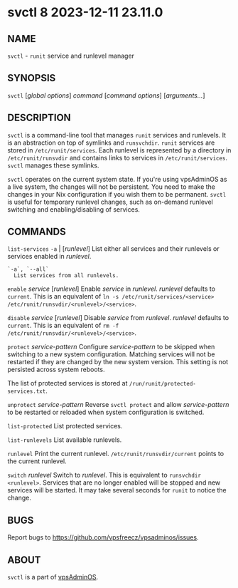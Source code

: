 # svctl 8                         2023-12-11                             23.11.0

## NAME
`svctl` - `runit` service and runlevel manager

## SYNOPSIS
`svctl` [*global options*] *command* [*command options*] [*arguments...*]

## DESCRIPTION
`svctl` is a command-line tool that manages `runit` services and runlevels. It
is an abstraction on top of symlinks and `runsvchdir`. `runit` services are
stored in `/etc/runit/services`. Each runlevel is represented by a directory in
`/etc/runit/runsvdir` and contains links to services in `/etc/runit/services`.
`svctl` manages these symlinks.

`svctl` operates on the current system state. If you're using vpsAdminOS as
a live system, the changes will not be persistent. You need to make the changes
in your Nix configuration if you wish them to be permanent. `svctl` is useful
for temporary runlevel changes, such as on-demand runlevel switching and
enabling/disabling of services.

## COMMANDS
`list-services` `-a` | [*runlevel*]
  List either all services and their runlevels or services enabled
  in *runlevel*.

    `-a`, `--all`
      List services from all runlevels.

`enable` *service* [*runlevel*]
  Enable *service* in *runlevel*. *runlevel* defaults to `current`. This is
  an equivalent of
  `ln -s /etc/runit/services/<service> /etc/runit/runsvdir/<runlevel>/<service>`.

`disable` *service* [*runlevel*]
  Disable *service* from *runlevel*. *runlevel* defaults to `current`. This is
  an equivalent of `rm -f /etc/runit/runsvdir/<runlevel>/<service>`.

`protect` *service-pattern*
  Configure *service-pattern* to be skipped when switching to a new system
  configuration. Matching services will not be restarted if they are changed by
  the new system version. This setting is not persisted across system reboots.

  The list of protected services is stored at `/run/runit/protected-services.txt`.

`unprotect` *service-pattern*
  Reverse `svctl protect` and allow *service-pattern* to be restarted or reloaded
  when system configuration is switched.

`list-protected`
  List protected services.

`list-runlevels`
  List available runlevels.

`runlevel`
  Print the current runlevel. `/etc/runit/runsvdir/current` points to the
  current runlevel.

`switch` *runlevel*
  Switch to *runlevel*. This is equivalent to `runsvchdir <runlevel>`. Services
  that are no longer enabled will be stopped and new services will be started.
  It may take several seconds for `runit` to notice the change.

## BUGS
Report bugs to https://github.com/vpsfreecz/vpsadminos/issues.

## ABOUT
`svctl` is a part of [vpsAdminOS](https://github.com/vpsfreecz/vpsadminos).
